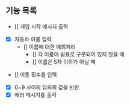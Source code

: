 ## 기능 목록

- [] 게임 시작 메시지 출력
- [x] 자동차 이름 입력
  - [] 이름에 대한 예외처리
    - [] 각 이름이 쉼표로 구분되어 있지 않을 때
    - [] 이름은 5자 이하가 아닐 때
- [] 이동 횟수를 입력
- [x] 0~9 사이의 임의의 값을 반환
- [x] 에러 메시지를 출력

